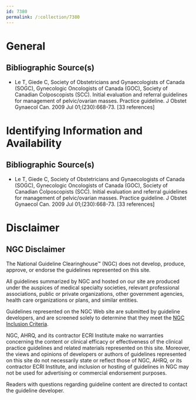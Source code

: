 ```yaml
---
id: 7380
permalink: /:collection/7380
---
```


# General

## Bibliographic Source(s)

- Le T, Giede C, Society of Obstetricians and Gynaecologists of Canada (SOGC), Gynecologic Oncologists of Canada (GOC), Society of Canadian Colposcopists (SCC). Initial evaluation and referral guidelines for management of pelvic/ovarian masses. Practice guideline. J Obstet Gynaecol Can. 2009 Jul 01;(230):668-73. [33 references]

# Identifying Information and Availability

## Bibliographic Source(s)

- Le T, Giede C, Society of Obstetricians and Gynaecologists of Canada (SOGC), Gynecologic Oncologists of Canada (GOC), Society of Canadian Colposcopists (SCC). Initial evaluation and referral guidelines for management of pelvic/ovarian masses. Practice guideline. J Obstet Gynaecol Can. 2009 Jul 01;(230):668-73. [33 references]

# Disclaimer

## NGC Disclaimer

The National Guideline Clearinghouse™ (NGC) does not develop, produce, approve, or endorse the guidelines represented on this site.

All guidelines summarized by NGC and hosted on our site are produced under the auspices of medical specialty societies, relevant professional associations, public or private organizations, other government agencies, health care organizations or plans, and similar entities.

Guidelines represented on the NGC Web site are submitted by guideline developers, and are screened solely to determine that they meet the [NGC Inclusion Criteria](/help-and-about/summaries/inclusion-criteria).

NGC, AHRQ, and its contractor ECRI Institute make no warranties concerning the content or clinical efficacy or effectiveness of the clinical practice guidelines and related materials represented on this site. Moreover, the views and opinions of developers or authors of guidelines represented on this site do not necessarily state or reflect those of NGC, AHRQ, or its contractor ECRI Institute, and inclusion or hosting of guidelines in NGC may not be used for advertising or commercial endorsement purposes.

Readers with questions regarding guideline content are directed to contact the guideline developer.

